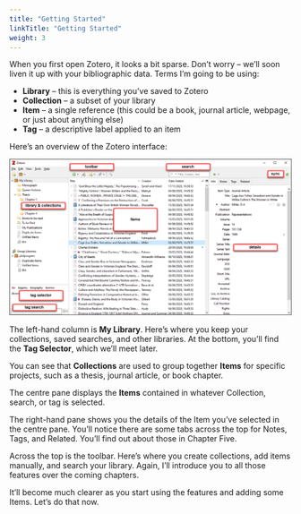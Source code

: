 ```yaml
---
title: "Getting Started"
linkTitle: "Getting Started"
weight: 3
---
```


When you first open Zotero, it looks a bit sparse. Don’t worry – we’ll soon liven it up with your bibliographic data. 
Terms I’m going to be using:

- **Library** – this is everything you’ve saved to Zotero
- **Collection** – a subset of your library
- **Item** – a single reference (this could be a book, journal article, webpage, or just about anything else)
- **Tag** – a descriptive label applied to an item

Here’s an overview of the Zotero interface:

![Anatomy of Zotero interface](anatomy-min.png)


The left-hand column is **My Library**. Here’s where you keep your collections, saved searches, and other libraries. At the bottom, you’ll find the **Tag Selector**, which we’ll meet later.

You can see that **Collections** are used to group together **Items** for specific projects, such as a thesis, journal article, or book chapter. 

The centre pane displays the **Items** contained in whatever Collection, search, or tag is selected.

The right-hand pane shows you the details of the Item you’ve selected in the centre pane. You’ll notice there are some tabs across the top for Notes, Tags, and Related. You’ll find out about those in Chapter Five.

Across the top is the toolbar. Here’s where you create collections, add items manually, and search your library. Again, I’ll introduce you to all those features over the coming chapters.

It’ll become much clearer as you start using the features and adding some Items. Let’s do that now.